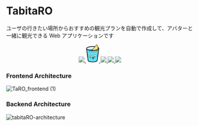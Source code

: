 # TabitaRO

ユーザの行きたい場所からおすすめの観光プランを自動で作成して、アバターと一緒に観光できる Web アプリケーションです

<p align="center">
  <a href="https://skillicons.dev">
    <img src="https://skillicons.dev/icons?i=go" />
    <img width="35px" src="https://raw.githubusercontent.com/gin-gonic/logo/master/color.png" />
    <img src="https://skillicons.dev/icons?i=javascript,react,redux,cs,unity" />
    <img src="https://skillicons.dev/icons?i=typescript,aws"/>
    <img width="45px" src="https://avatars0.githubusercontent.com/u/43080478?v=4?s=100">

  </a>
</p>

### Frontend Architecture

![TaRO_frontend (1)](https://github.com/abhrs0622/TaRO/assets/103473179/49edbbbc-0c74-4397-9283-d0fffb22a1aa)

### Backend Architecture

![tabitaRO-architecture](https://github.com/abhrs0622/TaRO/assets/103555868/b2850244-eab8-4833-99eb-d32a866e6c40)
